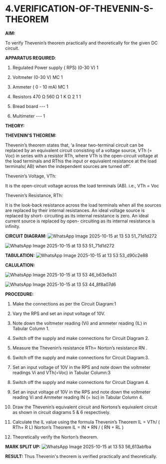 # 4.VERIFICATION-OF-THEVENIN-S-THEOREM

**AIM:**

To verify Thevenin’s theorem practically and theoretically for the given DC circuit.

**APPARATUS REQUIRED**:

1.	Regulated Power supply ( RPS)	(0-30 V)	1

2.	Voltmeter	(0-30 V) MC	1

3.	Ammeter	( 0 - 10 mA) MC	1

4.	Resistors	470 Ω 560 Ω 1 K Ω	2 1 1

5.	Bread board	---	1

6.	Multimeter	---	1

**THEORY:**

**THEVENIN’S THEOREM:**

Thevenin’s theorem states that, ‘a linear two-terminal circuit can be replaced by an equivalent circuit consisting of a voltage source, VTh (= Voc) in series with a resistor RTh, where VTh is the open-circuit voltage at the load terminals and RThis the input or equivalent resistance at the load terminals( AB) when the independent sources are turned off’.

Thevenin’s Voltage, VTh:

It is the open-circuit voltage across the load terminals (AB). i.e., VTh = Voc

Thevenin’s Resistance, RTh:

It is the look-back resistance across the load terminals when all the sources are replaced by their internal resistances. An ideal voltage source is replaced by short- circuiting as its internal resistance is zero. An ideal current source is replaced by open- circuiting as its internal resistance is infinity.
 
**CIRCUIT DIAGRAM:**
![WhatsApp Image 2025-10-15 at 13 53 51_71d1d272](https://github.com/user-attachments/assets/cde0d870-104a-4243-807f-a012ba1fb8bd)

![WhatsApp Image 2025-10-15 at 13 53 51_71d1d272](https://github.com/user-attachments/assets/973789b1-1dd2-4ff3-a5b3-cbb257c322f5)

**TABULATION:**
![WhatsApp Image 2025-10-15 at 13 53 53_d90c2e88](https://github.com/user-attachments/assets/f0ae37af-a82b-420d-bff0-effddf733378)

**CALULATION:**

![WhatsApp Image 2025-10-15 at 13 53 46_b63e9a31](https://github.com/user-attachments/assets/967272e4-2ceb-426d-b0d5-0c647f0ae24d)

![WhatsApp Image 2025-10-15 at 13 53 44_8f8a07d6](https://github.com/user-attachments/assets/b6d6ec9e-cc99-4584-86bb-e90dd8255768)

**PROCEDURE:**

1.	Make the connections as per the Circuit Diagram:1

2.	Vary the RPS and set an input voltage of 10V.

3.	Note down the voltmeter reading (Vi) and ammeter reading (IL) in Tabular Column 1.

4.	Switch off the supply and make connections for Circuit Diagram 2.

5.	Measure the Thevenin’s resistance RTh= Norton’s resistance RN .

6.	Switch off the supply and make connections for Circuit Diagram:3.

7.	Set an input voltage of 10V in the RPS and note down the voltmeter readings Vi and VTh(=Voc) in Tabular Column:3

8.	Switch off the supply and make connections for Circuit Diagram 4.

9.	Set an input voltage of 10V in the RPS and note down the voltmeter reading Vi and Ammeter reading IN (= Isc) in Tabular Column 4.

10.	Draw the Thevenin’s equivalent circuit and Nortons’s equivalent circuit as shown in circuit diagrams 5 & 6 respectively.

11.	Calculate the IL value using the formula
    Thevenin’s Theorem IL = VTh/ ( RTh+ R L)
    Norton’s Theorem IL = IN * RN / ( RN + RL )

13.	Theoretically verify the Norton’s theorem.

**MARK SPLIT UP:**
![WhatsApp Image 2025-10-15 at 13 53 56_613abfba](https://github.com/user-attachments/assets/1f4c04c2-857f-4e97-aee0-503ed0e3b87c)

**RESULT:**
Thus Thevenin's theorem is verified practically and theoretically.








